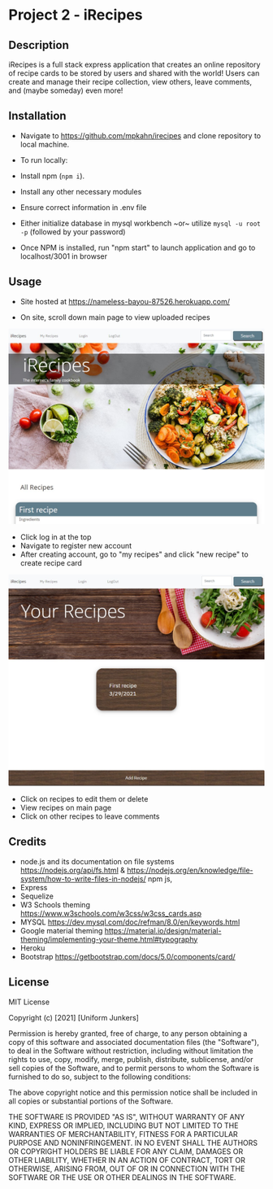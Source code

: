 # Project 2 - iRecipes


## Description

iRecipes is a full stack express application that creates an online repository of recipe cards to be stored by users and shared with the world! Users can create and manage their recipe collection, view others, leave comments, and (maybe someday) even more!


## Installation

* Navigate to https://github.com/mpkahn/irecipes and clone repository to local machine.

* To run locally: 
* Install npm (`npm i`). 
* Install any other necessary modules
* Ensure correct information in .env file
* Either initialize database in mysql workbench ~or~ utilize ``mysql -u root -p`` (followed by your password)
* Once NPM is installed, run "npm start" to launch application and go to localhost/3001 in browser

## Usage 

* Site hosted at https://nameless-bayou-87526.herokuapp.com/

* On site, scroll down main page to view uploaded recipes

![Home page](assets/images/img1.jpg)

* Click log in at the top
* Navigate to register new account
* After creating account, go to "my recipes" and click "new recipe" to create recipe card

![My recipes page](assets/images/img2.jpg)

* Click on recipes to edit them or delete
* View recipes on main page
* Click on other recipes to leave comments


## Credits

* node.js and its documentation on file systems https://nodejs.org/api/fs.html & https://nodejs.org/en/knowledge/file-system/how-to-write-files-in-nodejs/
npm js, 
* Express
* Sequelize
* W3 Schools theming https://www.w3schools.com/w3css/w3css_cards.asp
* MYSQL https://dev.mysql.com/doc/refman/8.0/en/keywords.html
* Google material theming https://material.io/design/material-theming/implementing-your-theme.html#typography
* Heroku
* Bootstrap https://getbootstrap.com/docs/5.0/components/card/



## License

MIT License

Copyright (c) [2021] [Uniform Junkers]

Permission is hereby granted, free of charge, to any person obtaining a copy
of this software and associated documentation files (the "Software"), to deal
in the Software without restriction, including without limitation the rights
to use, copy, modify, merge, publish, distribute, sublicense, and/or sell
copies of the Software, and to permit persons to whom the Software is
furnished to do so, subject to the following conditions:

The above copyright notice and this permission notice shall be included in all
copies or substantial portions of the Software.

THE SOFTWARE IS PROVIDED "AS IS", WITHOUT WARRANTY OF ANY KIND, EXPRESS OR
IMPLIED, INCLUDING BUT NOT LIMITED TO THE WARRANTIES OF MERCHANTABILITY,
FITNESS FOR A PARTICULAR PURPOSE AND NONINFRINGEMENT. IN NO EVENT SHALL THE
AUTHORS OR COPYRIGHT HOLDERS BE LIABLE FOR ANY CLAIM, DAMAGES OR OTHER
LIABILITY, WHETHER IN AN ACTION OF CONTRACT, TORT OR OTHERWISE, ARISING FROM,
OUT OF OR IN CONNECTION WITH THE SOFTWARE OR THE USE OR OTHER DEALINGS IN THE
SOFTWARE.

